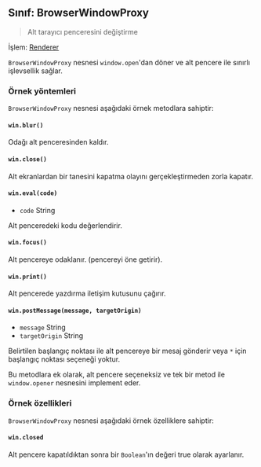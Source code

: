 ## Sınıf: BrowserWindowProxy

> Alt tarayıcı penceresini değiştirme

İşlem: [Renderer](../glossary.md#renderer-process)

`BrowserWindowProxy` nesnesi `window.open`'dan döner ve alt pencere ile sınırlı işlevsellik sağlar.

### Örnek yöntemleri

`BrowserWindowProxy` nesnesi aşağıdaki örnek metodlara sahiptir:

#### `win.blur()`

Odağı alt penceresinden kaldır.

#### `win.close()`

Alt ekranlardan bir tanesini kapatma olayını gerçekleştirmeden zorla kapatır.

#### `win.eval(code)`

* `code` String

Alt penceredeki kodu değerlendirir.

#### `win.focus()`

Alt pencereye odaklanır. (pencereyi öne getirir).

#### `win.print()`

Alt pencerede yazdırma iletişim kutusunu çağırır.

#### `win.postMessage(message, targetOrigin)`

* `message` String
* `targetOrigin` String

Belirtilen başlangıç noktası ile alt pencereye bir mesaj gönderir veya `*` için başlangıç noktası seçeneği yoktur.

Bu metodlara ek olarak, alt pencere seçeneksiz ve tek bir metod ile `window.opener` nesnesini implement eder.

### Örnek özellikleri

`BrowserWindowProxy` nesnesi aşağıdaki örnek özelliklere sahiptir:

#### `win.closed`

Alt pencere kapatıldıktan sonra bir `Boolean`'ın değeri true olarak ayarlanır.